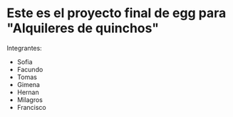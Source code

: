 # Este es el proyecto final de egg para "Alquileres de quinchos"

Integrantes:
- Sofia
- Facundo
- Tomas
- Gimena
- Hernan
- Milagros
- Francisco
